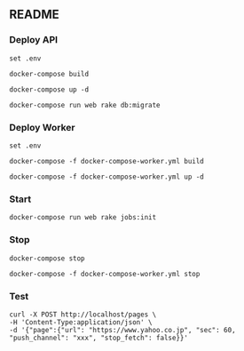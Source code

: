 ## README

### Deploy API

```
set .env

docker-compose build

docker-compose up -d

docker-compose run web rake db:migrate
```

### Deploy Worker

```
set .env

docker-compose -f docker-compose-worker.yml build

docker-compose -f docker-compose-worker.yml up -d
```

### Start

```
docker-compose run web rake jobs:init
```

### Stop
```
docker-compose stop

docker-compose -f docker-compose-worker.yml stop
```

### Test

```
curl -X POST http://localhost/pages \
-H 'Content-Type:application/json' \
-d '{"page":{"url": "https://www.yahoo.co.jp", "sec": 60, "push_channel": "xxx", "stop_fetch": false}}'
```
